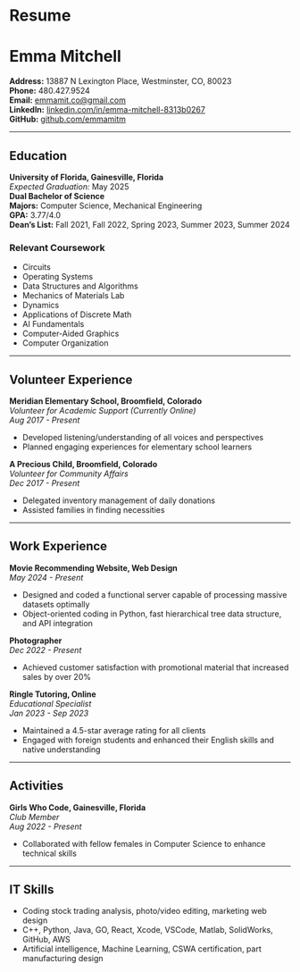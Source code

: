 # Resume
# Emma Mitchell

**Address:** 13887 N Lexington Place, Westminster, CO, 80023  
**Phone:** 480.427.9524  
**Email:** [emmamit.co@gmail.com](mailto:emmamit.co@gmail.com)  
**LinkedIn:** [linkedin.com/in/emma-mitchell-8313b0267](https://www.linkedin.com/in/emma-mitchell-8313b0267)  
**GitHub:** [github.com/emmamitm](https://github.com/emmamitm)

---

## Education

**University of Florida, Gainesville, Florida**  
*Expected Graduation:* May 2025  
**Dual Bachelor of Science**  
**Majors:** Computer Science, Mechanical Engineering  
**GPA:** 3.77/4.0  
**Dean’s List:** Fall 2021, Fall 2022, Spring 2023, Summer 2023, Summer 2024

### Relevant Coursework
- Circuits
- Operating Systems
- Data Structures and Algorithms
- Mechanics of Materials Lab
- Dynamics
- Applications of Discrete Math
- AI Fundamentals
- Computer-Aided Graphics
- Computer Organization

---

## Volunteer Experience

**Meridian Elementary School, Broomfield, Colorado**  
*Volunteer for Academic Support (Currently Online)*  
*Aug 2017 - Present*  
- Developed listening/understanding of all voices and perspectives  
- Planned engaging experiences for elementary school learners  

**A Precious Child, Broomfield, Colorado**  
*Volunteer for Community Affairs*  
*Dec 2017 - Present*  
- Delegated inventory management of daily donations  
- Assisted families in finding necessities  

---

## Work Experience

**Movie Recommending Website, Web Design**  
*May 2024 - Present*  
- Designed and coded a functional server capable of processing massive datasets optimally  
- Object-oriented coding in Python, fast hierarchical tree data structure, and API integration  

**Photographer**  
*Dec 2022 - Present*  
- Achieved customer satisfaction with promotional material that increased sales by over 20%  

**Ringle Tutoring, Online**  
*Educational Specialist*  
*Jan 2023 - Sep 2023*  
- Maintained a 4.5-star average rating for all clients  
- Engaged with foreign students and enhanced their English skills and native understanding  

---

## Activities

**Girls Who Code, Gainesville, Florida**  
*Club Member*  
*Aug 2022 - Present*  
- Collaborated with fellow females in Computer Science to enhance technical skills  

---

## IT Skills

- Coding stock trading analysis, photo/video editing, marketing web design
- C++, Python, Java, GO, React, Xcode, VSCode, Matlab, SolidWorks, GitHub, AWS
- Artificial intelligence, Machine Learning, CSWA certification, part manufacturing design

 
